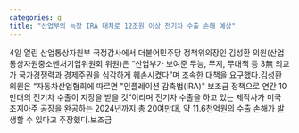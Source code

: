```yaml
---
categories: g
title: "산업부의 늑장 IRA 대처로 12조원 이상 전기차 수출 손해 예상"
---
```

4일 열린 산업통상자원부 국정감사에서 더불어민주당 정책위의장인 김성환 의원(산업통상자원중소벤처기업위원회 위원)은 “산업부가 보여준 무능, 무지, 무대책 등 3無 외교가 국가경쟁력과 경제주권을 심각하게 훼손시켰다”며 조속한 대책을 요구했다.김성환 의원은 “자동차산업협회에 따르면 "인플레이션 감축법(IRA)" 보조금 정책으로 연간 10만대의 전기차 수출이 지장을 받을 것”이라며 전기차 수출을 하고 있는 제작사가 미국 조지아주 공장을 완공하는 2024년까지 총 20여만대, 약 11.6천억원의 수출 손해가 발생할 수 있다고 주장했다.보조금
